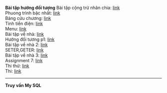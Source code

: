 <b>Bài tập hướng đối tượng</b> 
   Bài tập cộng trừ nhân chia:
   <a href="https://github.com/FASTTRACKSE/FTJD1803/blob/master/Tai/HelloJava/src/HelloJava.java"> link</a><br>
   Phuong trình bậc nhất:
   <a href="https://github.com/FASTTRACKSE/FTJD1803/blob/master/Tai/HelloJava/src/ptbn.java"> link</a><br>
   Bảng cửu chương:
   <a href="https://github.com/FASTTRACKSE/FTJD1803/blob/master/Tai/HelloJava/src/bangcuuchuong.java"> link</a><br>
   Tính tiền điện:
   <a href="https://github.com/FASTTRACKSE/FTJD1803/blob/master/Tai/HelloJava/src/tinhtiendien.java"> link</a><br>
   Menu:
   <a href="https://github.com/FASTTRACKSE/FTJD1803/blob/master/Tai/HelloJava/src/menu.java"> link</a><br>
   Bài tập về nhà:
   <a href="https://github.com/FASTTRACKSE/FTJD1803/blob/master/Tai/HelloJava/src/mang.java"> link</a><br>
   Hướng đối tương p1:
   <a href="https://github.com/FASTTRACKSE/FTJD1803/tree/master/Tai/QLSV/src"> link</a><br>
   Bài tập về nhà 2:
   <a href="https://github.com/FASTTRACKSE/FTJD1803/tree/master/Tai/Lad03/src"> link</a><br>
   SETER,GETER:
   <a href="https://github.com/FASTTRACKSE/FTJD1803/tree/master/Tai/QLSV1/src"> link</a><br>
   Bài tập về nhà 3:
   <a href="https://github.com/FASTTRACKSE/FTJD1803/tree/master/Tai/QLSV1/src"> link</a><br>
  Assignment 7:
   <a href="https://github.com/FASTTRACKSE/FTJD1803/tree/master/Tai/QLSV1/src"> link</a><br>
  Thi thử:
   <a href="https://github.com/FASTTRACKSE/FTJD1803/tree/master/Tai/Shop"> link</a><br>
  Thi:
   <a href="https://github.com/FASTTRACKSE/FTJD1803/tree/master/Tai/Thi"> link</a><br>
   <hr>
   <b>Truy vấn My SQL</b> 

  
